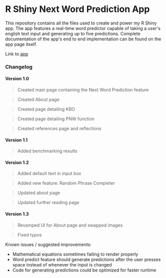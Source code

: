 # **R Shiny Next Word Prediction App**
 This repository contains all the files used to create and power my R Shiny app. The app features a real-time word predictor capable of taking a user's english text input and generating up to five predictions. Complete documentation of the app's end to end implementation can be found on the app page itself. 

 Link to [app](https://vtlam116.shinyapps.io/NextWordPrediction/)

### **Changelog** 

#### Version 1.0
>Created main page containing the Next Word Prediction feature

>Created About page

>Created page detailing KBO

>Created page detailing PNW function

>Created references page and reflections

#### Version 1.1

>Added benchmarking results

#### Version 1.2

>Added default text in input box

>Added new feature: Random Phrase Completer

>Updated about page

>Updated further reading page

#### Version 1.3

>Revamped UI for About page and swapped images

>Fixed typos

Known issues / suggested improvements: 
-  Mathematical equations sometimes failing to render properly
-  Word predict feature should generate predictions after the user presses space instead of whenever the input is changed
- Code for generating predictions could be optimized for faster runtime



